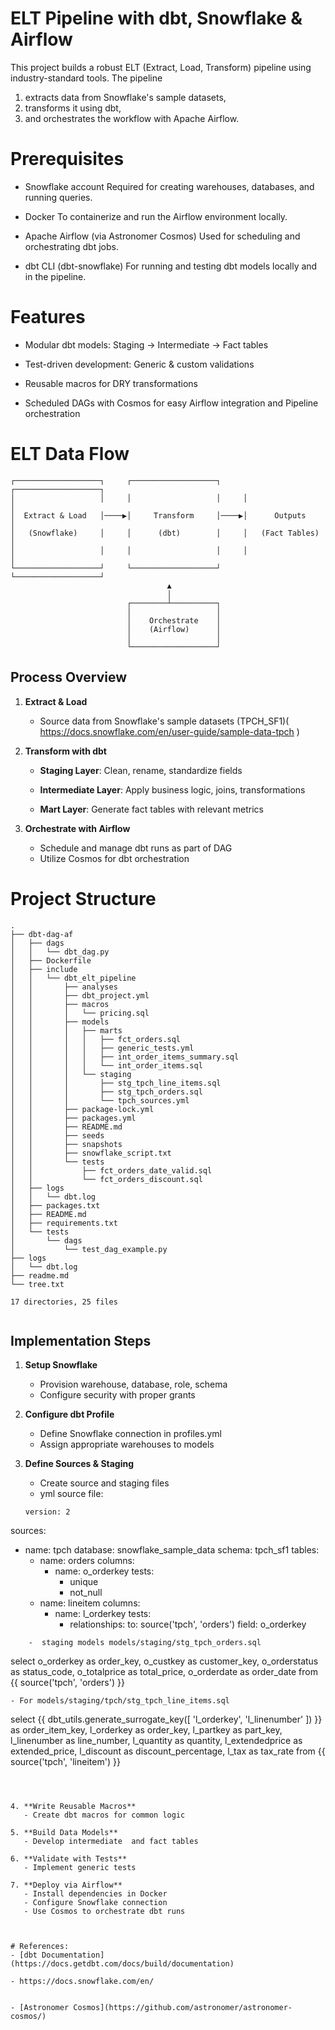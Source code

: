 # ELT Pipeline with dbt, Snowflake & Airflow
This project builds a robust ELT (Extract, Load, Transform) pipeline using industry-standard tools. The pipeline 
1. extracts data from Snowflake's sample datasets, 
2. transforms it using dbt, 
3. and orchestrates the workflow with Apache Airflow.

# Prerequisites
- Snowflake account
Required for creating warehouses, databases, and running queries.

- Docker
To containerize and run the Airflow environment locally.

- Apache Airflow (via Astronomer Cosmos)
Used for scheduling and orchestrating dbt jobs.

- dbt CLI (dbt-snowflake)
For running and testing dbt models locally and in the pipeline.

# Features
- Modular dbt models: Staging → Intermediate → Fact tables

- Test-driven development: Generic & custom validations

- Reusable macros for DRY transformations

- Scheduled DAGs with Cosmos for easy Airflow integration and Pipeline orchestration


# ELT Data Flow

```
┌───────────────────┐     ┌───────────────────┐     ┌───────────────────┐
│                   │     │                   │     │                   │
│  Extract & Load   │────▶│     Transform     │────▶│      Outputs      │
│   (Snowflake)     │     │      (dbt)        │     │   (Fact Tables)   │
│                   │     │                   │     │                   │
└───────────────────┘     └───────────────────┘     └───────────────────┘
                                   ▲                         
                                   │                         
                          ┌────────┴──────────┐              
                          │                   │              
                          │    Orchestrate    │              
                          │    (Airflow)      │              
                          │                   │              
                          └───────────────────┘              
```

## Process Overview

1. **Extract & Load**
   - Source data from Snowflake's sample datasets (TPCH_SF1)( https://docs.snowflake.com/en/user-guide/sample-data-tpch )

2. **Transform with dbt**
   - **Staging Layer**: Clean, rename, standardize fields

   - **Intermediate Layer**: Apply business logic, joins, transformations
   - **Mart Layer**: Generate fact tables with relevant metrics

3. **Orchestrate with Airflow**
   - Schedule and manage dbt runs as part of DAG
   - Utilize Cosmos for dbt orchestration


# Project Structure
```
.
├── dbt-dag-af
│   ├── dags
│   │   └── dbt_dag.py
│   ├── Dockerfile
│   ├── include
│   │   └── dbt_elt_pipeline
│   │       ├── analyses
│   │       ├── dbt_project.yml
│   │       ├── macros
│   │       │   └── pricing.sql
│   │       ├── models
│   │       │   ├── marts
│   │       │   │   ├── fct_orders.sql
│   │       │   │   ├── generic_tests.yml
│   │       │   │   ├── int_order_items_summary.sql
│   │       │   │   └── int_order_items.sql
│   │       │   └── staging
│   │       │       ├── stg_tpch_line_items.sql
│   │       │       ├── stg_tpch_orders.sql
│   │       │       └── tpch_sources.yml
│   │       ├── package-lock.yml
│   │       ├── packages.yml
│   │       ├── README.md
│   │       ├── seeds
│   │       ├── snapshots
│   │       ├── snowflake_script.txt
│   │       └── tests
│   │           ├── fct_orders_date_valid.sql
│   │           └── fct_orders_discount.sql
│   ├── logs
│   │   └── dbt.log
│   ├── packages.txt
│   ├── README.md
│   ├── requirements.txt
│   └── tests
│       └── dags
│           └── test_dag_example.py
├── logs
│   └── dbt.log
├── readme.md
└── tree.txt

17 directories, 25 files


```


## Implementation Steps

1. **Setup Snowflake**
   - Provision warehouse, database, role, schema
   - Configure security with proper grants

2. **Configure dbt Profile**
   - Define Snowflake connection in profiles.yml
   - Assign appropriate warehouses to models

3. **Define Sources & Staging**
   - Create source and staging files
    - yml source file:
    ```
    version: 2

sources:
  - name: tpch
    database: snowflake_sample_data
    schema: tpch_sf1
    tables:
      - name: orders
        columns:
          - name: o_orderkey
            tests:
              - unique
              - not_null
      - name: lineitem
        columns:
          - name: l_orderkey
            tests:
              - relationships:
                  to: source('tpch', 'orders')
                  field: o_orderkey

```
    -  staging models models/staging/stg_tpch_orders.sql
   ```
   select
    o_orderkey as order_key,
    o_custkey as customer_key,
    o_orderstatus as status_code,
    o_totalprice as total_price,
    o_orderdate as order_date
from
    {{ source('tpch', 'orders') }}

```
- For models/staging/tpch/stg_tpch_line_items.sql
```
select
    {{
        dbt_utils.generate_surrogate_key([
            'l_orderkey',
            'l_linenumber'
        ])
    }} as order_item_key,
	l_orderkey as order_key,
	l_partkey as part_key,
	l_linenumber as line_number,
	l_quantity as quantity,
	l_extendedprice as extended_price,
	l_discount as discount_percentage,
	l_tax as tax_rate
from
    {{ source('tpch', 'lineitem') }}
```



4. **Write Reusable Macros**
   - Create dbt macros for common logic

5. **Build Data Models**
   - Develop intermediate  and fact tables

6. **Validate with Tests**
   - Implement generic tests 

7. **Deploy via Airflow**
   - Install dependencies in Docker
   - Configure Snowflake connection
   - Use Cosmos to orchestrate dbt runs



# References:
- [dbt Documentation](https://docs.getdbt.com/docs/build/documentation)

- https://docs.snowflake.com/en/


- [Astronomer Cosmos](https://github.com/astronomer/astronomer-cosmos/)